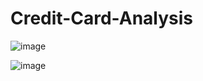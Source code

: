 # Credit-Card-Analysis
![image](https://github.com/user-attachments/assets/66a9eb9f-2d5a-494c-8545-2cc12038cbc5)

![image](https://github.com/user-attachments/assets/4edd3f9b-8b46-4623-a54e-9c8182ee196b)

